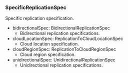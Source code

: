 ### SpecificReplicationSpec
Specific replication specification.

- bidirectionalSpec: BidirectionalReplicationSpec
  - Bidirectional replication specifications.
- cloudLocationSpec: ReplicationToCloudLocationSpec
  - Cloud location specification.
- cloudRegionSpec: ReplicationToCloudRegionSpec
  - Cloud region specification.
- unidirectionalSpec: UnidirectionalReplicationSpec
  - Unidirectional replication specifications.
